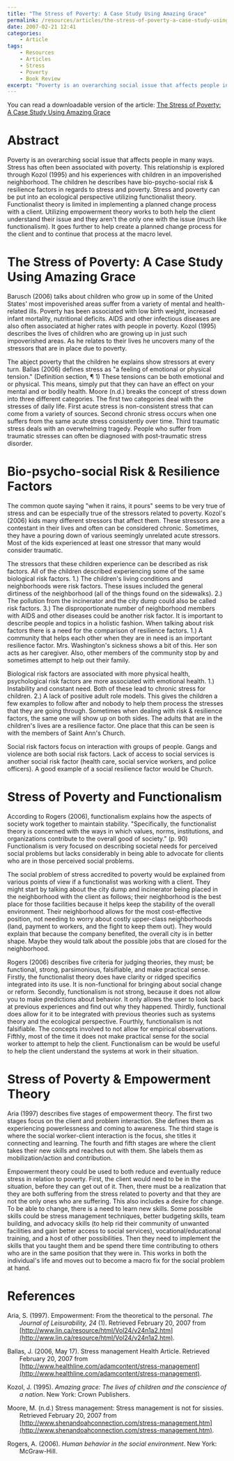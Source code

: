 ```yaml
---
title: "The Stress of Poverty: A Case Study Using Amazing Grace"
permalink: /resources/articles/the-stress-of-poverty-a-case-study-using-amazing-grace
date: 2007-02-21 12:41
categories:
    - Article
tags:
    - Resources
    - Articles
    - Stress
    - Poverty
    - Book Review
excerpt: "Poverty is an overarching social issue that affects people in many ways. Stress has often been associated with poverty. This relationship is explored through Kozol (1995) and his experiences with children in an impoverished neighborhood. The children he describes have bio-psycho-social risk & resilience factors in regards to stress and poverty. Stress and poverty can be put into an ecological perspective utilizing functionalist theory. Functionalist theory is limited in implementing a planned change process with a client. Utilizing empowerment theory works to both help the client understand their issue and they aren't the only one with the issue (much like functionalism). It goes further to help create a planned change process for the client and to continue that process at the macro level."
---
```


You can read a downloadable version of the article: [The Stress of Poverty: A Case Study Using Amazing Grace][1]

   [1]: /assets/media/stress-poverty-case-study-amazing-grace.pdf

# Abstract

Poverty is an overarching social issue that affects people in many ways. Stress has often been associated with poverty. This relationship is explored through Kozol (1995) and his experiences with children in an impoverished neighborhood. The children he describes have bio-psycho-social risk & resilience factors in regards to stress and poverty. Stress and poverty can be put into an ecological perspective utilizing functionalist theory. Functionalist theory is limited in implementing a planned change process with a client. Utilizing empowerment theory works to both help the client understand their issue and they aren't the only one with the issue (much like functionalism). It goes further to help create a planned change process for the client and to continue that process at the macro level.

# The Stress of Poverty: A Case Study Using Amazing Grace

Barusch (2006) talks about children who grow up in some of the United States' most impoverished areas suffer from a variety of mental and health-related ills. Poverty has been associated with low birth weight, increased infant mortality, nutritional deficits. AIDS and other infectious diseases are also often associated at higher rates with people in poverty. Kozol (1995) describes the lives of children who are growing up in just such impoverished areas. As he relates to their lives he uncovers many of the stressors that are in place due to poverty.

The abject poverty that the children he explains show stressors at every turn. Ballas (2006) defines stress as "a feeling of emotional or physical tension." (Definition section, ¶ 1) These tensions can be both emotional and or physical. This means, simply put that they can have an effect on your mental and or bodily health. Moore (n.d.) breaks the concept of stress down into three different categories. The first two categories deal with the stresses of daily life. First acute stress is non-consistent stress that can come from a variety of sources. Second chronic stress occurs when one suffers from the same acute stress consistently over time. Third traumatic stress deals with an overwhelming tragedy. People who suffer from traumatic stresses can often be diagnosed with post-traumatic stress disorder.

# Bio-psycho-social Risk & Resilience Factors

The common quote saying "when it rains, it pours" seems to be very true of stress and can be especially true of the stressors related to poverty. Kozol's (2006) kids many different stressors that affect them. These stressors are a contestant in their lives and often can be considered chronic. Sometimes, they have a pouring down of various seemingly unrelated acute stressors. Most of the kids experienced at least one stressor that many would consider traumatic.

The stressors that these children experience can be described as risk factors. All of the children described experiencing some of the same biological risk factors. 1.) The children's living conditions and neighborhoods were risk factors. These issues included the general dirtiness of the neighborhood (all of the things found on the sidewalks). 2.) The pollution from the incinerator and the city dump could also be called risk factors. 3.) The disproportionate number of neighborhood members with AIDS and other diseases could be another risk factor. It is important to describe people and topics in a holistic fashion. When talking about risk factors there is a need for the comparison of resilience factors. 1.) A community that helps each other when they are in need is an important resilience factor. Mrs. Washington's sickness shows a bit of this. Her son acts as her caregiver. Also, other members of the community stop by and sometimes attempt to help out their family.

Biological risk factors are associated with more physical health, psychological risk factors are more associated with emotional health. 1.) Instability and constant need. Both of these lead to chronic stress for children. 2.) A lack of positive adult role models. This gives the children a few examples to follow after and nobody to help them process the stresses that they are going through. Sometimes when dealing with risk & resilience factors, the same one will show up on both sides. The adults that are in the children's lives are a resilience factor. One place that this can be seen is with the members of Saint Ann's Church.

Social risk factors focus on interaction with groups of people. Gangs and violence are both social risk factors. Lack of access to social services is another social risk factor (health care, social service workers, and police officers). A good example of a social resilience factor would be Church.

# Stress of Poverty and Functionalism

According to Rogers (2006), functionalism explains how the aspects of society work together to maintain stability. "Specifically, the functionalist theory is concerned with the ways in which values, norms, institutions, and organizations contribute to the overall good of society." (p. 90) Functionalism is very focused on describing societal needs for perceived social problems but lacks considerably in being able to advocate for clients who are in those perceived social problems.

The social problem of stress accredited to poverty would be explained from various points of view if a functionalist was working with a client. They might start by talking about the city dump and incinerator being placed in the neighborhood with the client as follows; their neighborhood is the best place for those facilities because it helps keep the stability of the overall environment. Their neighborhood allows for the most cost-effective position, not needing to worry about costly upper-class neighborhoods (land, payment to workers, and the fight to keep them out). They would explain that because the company benefited, the overall city is in better shape. Maybe they would talk about the possible jobs that are closed for the neighborhood.

Rogers (2006) describes five criteria for judging theories, they must; be functional, strong, parsimonious, falsifiable, and make practical sense. Firstly, the functionalist theory does have clarity or ridged specifics integrated into its use. It is non-functional for bringing about social change or reform. Secondly, functionalism is not strong, because it does not allow you to make predictions about behavior. It only allows the user to look back at previous experiences and find out why they happened. Thirdly, functional does allow for it to be integrated with previous theories such as systems theory and the ecological perspective. Fourthly, functionalism is not falsifiable. The concepts involved to not allow for empirical observations. Fifthly, most of the time it does not make practical sense for the social worker to attempt to help the client. Functionalism can be would be useful to help the client understand the systems at work in their situation.

# Stress of Poverty & Empowerment Theory

Aria (1997) describes five stages of empowerment theory. The first two stages focus on the client and problem interaction. She defines them as experiencing powerlessness and coming to awareness. The third stage is where the social worker-client interaction is the focus, she titles it connecting and learning. The fourth and fifth stages are where the client takes their new skills and reaches out with them. She labels them as mobilization/action and contribution.

Empowerment theory could be used to both reduce and eventually reduce stress in relation to poverty. First, the client would need to be in the situation, before they can get out of it. Then, there must be a realization that they are both suffering from the stress related to poverty and that they are not the only ones who are suffering. This also includes a desire for change. To be able to change, there is a need to learn new skills. Some possible skills could be stress management techniques, better budgeting skills, team building, and advocacy skills (to help rid their community of unwanted facilities and gain better access to social services), vocational/educational training, and a host of other possibilities. Then they need to implement the skills that you taught them and be spend there time contributing to others who are in the same position that they were in. This works in both the individual's life and moves out to become a macro fix for the social problem at hand.

# References

<div style="margin: 0 0 0 2em; text-indent: -2em;" markdown="1">

Aria, S. (1997). Empowerment: From the theoretical to the personal. _The Journal of Leisurability, 24_ (1). Retrieved February 20, 2007 from [http://www.lin.ca/resource/html/Vol24/v24n1a2.htm](http://www.lin.ca/resource/html/Vol24/v24n1a2.htm).

Ballas, J. (2006, May 17). Stress management Health Article. Retrieved February 20, 2007 from [http://www.healthline.com/adamcontent/stress-management](http://www.healthline.com/adamcontent/stress-management).

Kozol, J. (1995). _Amazing grace: The lives of children and the conscience of a nation_. New York: Crown Publishers.

Moore, M. (n.d.) Stress management: Stress management is not for sissies. Retrieved February 20, 2007 from [http://www.shenandoahconnection.com/stress-management.htm](http://www.shenandoahconnection.com/stress-management.htm).

Rogers, A. (2006). _Human behavior in the social environment_. New York: McGraw-Hill.

</div>
